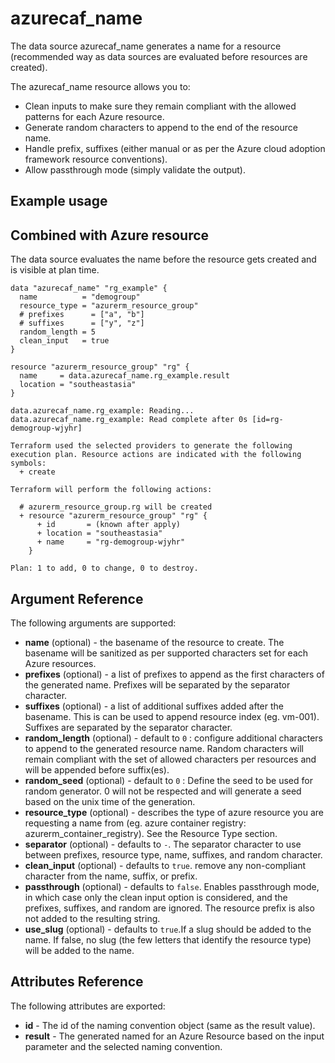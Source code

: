# azurecaf_name

The data source azurecaf_name generates a name for a resource (recommended way as data sources are evaluated before resources are created).

The azurecaf_name resource allows you to:

* Clean inputs to make sure they remain compliant with the allowed patterns for each Azure resource.
* Generate random characters to append to the end of the resource name.
* Handle prefix, suffixes (either manual or as per the Azure cloud adoption framework resource conventions).
* Allow passthrough mode (simply validate the output).

## Example usage

## Combined with Azure resource
The data source evaluates the name before the resource gets created and is visible at plan time.

```hcl
data "azurecaf_name" "rg_example" {
  name          = "demogroup"
  resource_type = "azurerm_resource_group"
  # prefixes      = ["a", "b"]
  # suffixes      = ["y", "z"]
  random_length = 5
  clean_input   = true
}

resource "azurerm_resource_group" "rg" {
  name     = data.azurecaf_name.rg_example.result
  location = "southeastasia"
}
```

```
data.azurecaf_name.rg_example: Reading...
data.azurecaf_name.rg_example: Read complete after 0s [id=rg-demogroup-wjyhr]

Terraform used the selected providers to generate the following execution plan. Resource actions are indicated with the following symbols:
  + create

Terraform will perform the following actions:

  # azurerm_resource_group.rg will be created
  + resource "azurerm_resource_group" "rg" {
      + id       = (known after apply)
      + location = "southeastasia"
      + name     = "rg-demogroup-wjyhr"
    }

Plan: 1 to add, 0 to change, 0 to destroy.
```


## Argument Reference

The following arguments are supported:

* **name** (optional) - the basename of the resource to create. The basename will be sanitized as per supported characters set for each Azure resources.
* **prefixes** (optional) - a list of prefixes to append as the first characters of the generated name. Prefixes will be separated by the separator character.
* **suffixes** (optional) -  a list of additional suffixes added after the basename. This is can be used to append resource index (eg. vm-001). Suffixes are separated by the separator character.
* **random_length** (optional) - default to ``0`` : configure additional characters to append to the generated resource name. Random characters will remain compliant with the set of allowed characters per resources and will be appended before suffix(es).
* **random_seed** (optional) - default to ``0`` : Define the seed to be used for random generator. 0 will not be respected and will generate a seed based on the unix time of the generation.
* **resource_type** (optional) -  describes the type of azure resource you are requesting a name from (eg. azure container registry: azurerm_container_registry). See the Resource Type section.
* **separator** (optional) - defaults to ``-``. The separator character to use between prefixes, resource type, name, suffixes, and random character.
* **clean_input** (optional) - defaults to ``true``. remove any non-compliant character from the name, suffix, or prefix.
* **passthrough** (optional) - defaults to ``false``. Enables passthrough mode, in which case only the clean input option is considered, and the prefixes, suffixes, and random are ignored. The resource prefix is also not added to the resulting string.
* **use_slug** (optional) - defaults to ``true``.If a slug should be added to the name. If false, no slug (the few letters that identify the resource type) will be added to the name.

## Attributes Reference

The following attributes are exported:

* **id** - The id of the naming convention object (same as the result value).
* **result** - The generated named for an Azure Resource based on the input parameter and the selected naming convention.
